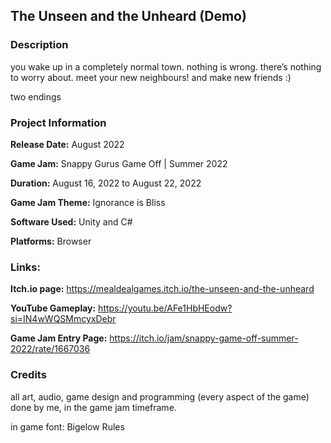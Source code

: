 ## The Unseen and the Unheard (Demo)

### **Description**

you wake up in a completely normal town.
nothing is wrong.
there’s nothing to worry about.
meet your new neighbours! and make new friends :)

two endings

### Project Information

**Release Date:** August 2022

**Game Jam:** Snappy Gurus Game Off | Summer 2022 

**Duration:** August 16, 2022 to August 22, 2022

**Game Jam Theme:** Ignorance is Bliss

**Software Used:** Unity and C#

**Platforms:** Browser

### **Links:**

**Itch.io page:** https://mealdealgames.itch.io/the-unseen-and-the-unheard

**YouTube Gameplay:** https://youtu.be/AFe1HbHEodw?si=IN4wWQSMmcyxDebr 

**Game Jam Entry Page:** https://itch.io/jam/snappy-game-off-summer-2022/rate/1667036 

### Credits
all art, audio, game design and programming (every aspect of the game) done by me, in the game jam timeframe.

in game font: Bigelow Rules

